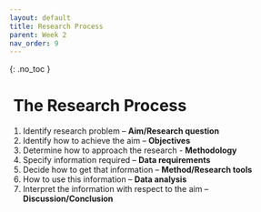 ```yaml
---
layout: default
title: Research Process 
parent: Week 2
nav_order: 9
---
```


{: .no_toc }

#  The Research Process 

1. Identify research problem – **Aim/Research question**
1. Identify how to achieve the aim – **Objectives**
1. Determine how to approach the research - **Methodology**
1. Specify information required – **Data requirements**
1. Decide how to get that information – **Method/Research tools** 
1. How to use this information – **Data analysis**
1. Interpret the information with respect to the aim – **Discussion/Conclusion**

